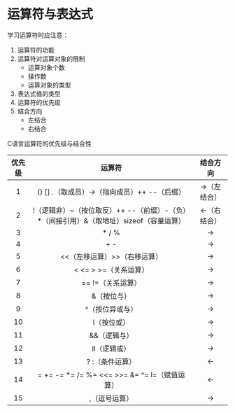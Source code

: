 # 运算符与表达式

学习运算符时应注意：

1. 运算符的功能
2. 运算符对运算对象的限制
   * 运算对象个数
   * 操作数
   * 运算对象的类型
3. 表达式值的类型
4. 运算符的优先级
5. 结合方向
   * 左结合
   * 右结合

C语言运算符的优先级与结合性

| 优先级 |                            运算符                            |  结合方向   |
| :----: | :----------------------------------------------------------: | :---------: |
|   1    |         () [] .（取成员）->（指向成员）++ --（后缀）         | →（左结合） |
|   2    | !（逻辑非）~（按位取反）++ --（前缀）-（负）*（间接引用）&（取地址）sizeof（容量运算） | ←（右结合） |
|   3    |                            * / %                             |      →      |
|   4    |                             + -                              |      →      |
|   5    |                 <<（左移运算）>>（右移运算）                 |      →      |
|   6    |                    < <= > >=（关系运算）                     |      →      |
|   7    |                      == !=（关系运算）                       |      →      |
|   8    |                         &（按位与）                          |      →      |
|   9    |                       ^（按位异或与）                        |      →      |
|   10   |                       &#108;（按位或）                       |      →      |
|   11   |                         &&（逻辑与）                         |      →      |
|   12   |                    &#108;&#108;（逻辑或）                    |      →      |
|   13   |                       ? :（条件运算）                        |      ←      |
|   14   |      = += -= *= /= %= <<= >>= &= ^= &#108;=（赋值运算）      |      ←      |
|   15   |                        ,（逗号运算）                         |      →      |

